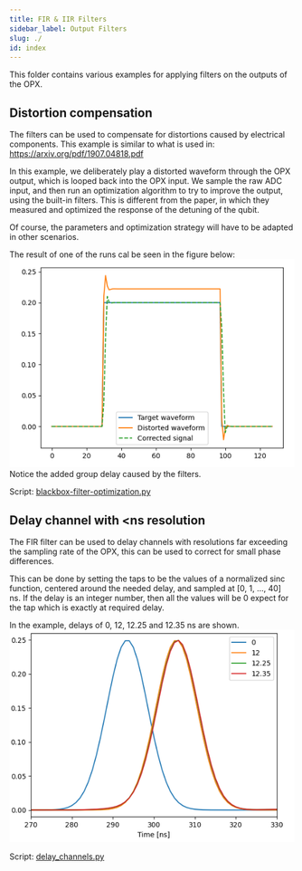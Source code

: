 ```yaml
---
title: FIR & IIR Filters
sidebar_label: Output Filters
slug: ./
id: index
---
```


This folder contains various examples for applying filters on the outputs of the OPX.

## Distortion compensation

The filters can be used to compensate for distortions caused by electrical components.
This example is similar to what is used in: https://arxiv.org/pdf/1907.04818.pdf

In this example, we deliberately play a distorted waveform through the OPX output, which 
is looped back into the OPX input. We sample the raw ADC input, and then run an optimization
algorithm to try to improve the output, using the built-in filters. This is different from the paper, in which they measured and optimized the response of 
the detuning of the qubit.

Of course, the parameters and optimization strategy will have to be adapted in other scenarios.

The result of one of the runs cal be seen in the figure below:
![Optimization](blackbox-filter-optimization.png)
Notice the added group delay caused by the filters.

Script: [blackbox-filter-optimization.py](blackbox-filter-optimization.py)

## Delay channel with <ns resolution

The FIR filter can be used to delay channels with resolutions far exceeding the sampling rate 
of the OPX, this can be used to correct for small phase differences.

This can be done by setting the taps to be the values of a normalized sinc function, centered
around the needed delay, and sampled at [0, 1, ..., 40] ns. If the delay is an integer number,
then all the values will be 0 expect for the tap which is exactly at required delay.

In the example, delays of 0, 12, 12.25 and 12.35 ns are shown.
![Delays](delay.png)

Script: [delay_channels.py](delay_channels.py)